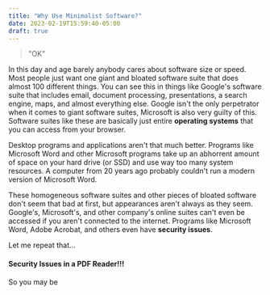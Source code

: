 ```yaml
---
title: "Why Use Minimalist Software?"
date: 2023-02-19T15:59:40-05:00
draft: true
---
```


> "OK"

In this day and age barely anybody cares about software size or speed.
Most people just want one giant and bloated software suite that does almost
100 different things. You can see this in things like Google's software suite
that includes email, document processing, presentations, a search engine, maps,
and almost everything else. Google isn't the only perpetrator when it comes
to giant software suites, Microsoft is also very guilty of this. Software
suites like these are basically just entire **operating systems** that you
can access from your browser.

Desktop programs and applications aren't that much better. Programs like
Microsoft Word and other Microsoft programs take up an abhorrent amount of
space on your hard drive (or SSD) and use way too many system resources.
A computer from 20 years ago probably couldn't run a modern version of
Microsoft Word.

These homogeneous software suites and other pieces of bloated software don't
seem that bad at first, but appearances aren't always as they seem. Google's,
Microsoft's, and other company's online suites can't even be accessed if you
aren't connected to the internet. Programs like Microsoft Word, Adobe Acrobat,
and others even have **security issues**.

Let me repeat that...

#### Security Issues in a PDF Reader!!!

So you may be 
